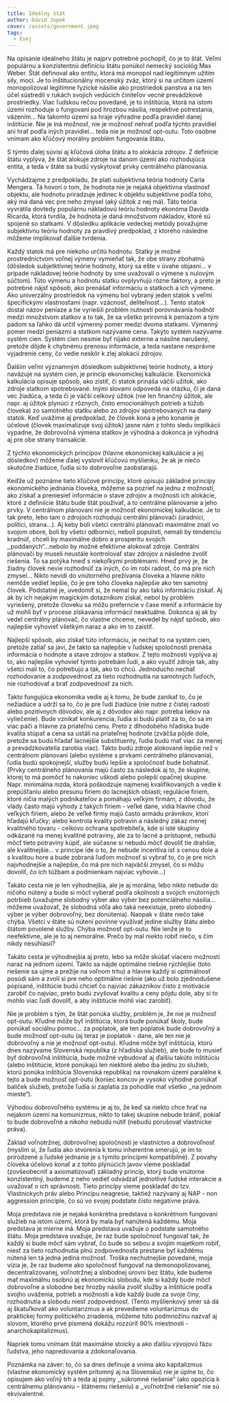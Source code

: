 ```yaml
---
title: Ideálny štát
author: Dávid Jopek
cover: /assets/government.jpeg
tags:
  - Esej
---
```

Na opísanie ideálneho štátu je najprv potrebné pochopiť, čo je to štát. Veľmi populárnu a konzistentnú definíciu štátu ponúkol nemecký sociológ Max Weber. Štát definoval ako entitu, ktorá má monopol nad legitímnym užitím sily, moci. Je to inštitucionálny mocenský zväz, ktorý si na určitom území monopolizoval legitímne fyzické násilie ako prostriedok panstva a na ten účel sústredil v rukách svojich vedúcich činiteľov vecné prevádzkové prostriedky. Viac ľudskou rečou povedané, je to inštitúcia, ktorá na istom území rozhoduje o fungovaní pod hrozbou násilia, respektíve potrestania, väzením… Na takomto území sa hraje výhradne podľa pravidiel danej inštitúcie. Nie je iná možnosť, nie je možnosť nehrať podľa týchto pravidiel ani hrať podľa iných pravidiel… teda nie je možnosť opt-outu. Toto osobne vnímam ako kľúčový morálny problém fungovania štátu.

S týmto ďalej súvisí aj kľúčová úloha štátu a to alokácia zdrojov. Z definície štátu vyplýva, že štát alokuje zdroje na danom území ako rozhodujúca entita, a teda v štáte sa budú vyskytovať prvky centrálneho plánovania.

Vychádzajme z predpokladu, že platí subjektívna teória hodnoty Carla Mengera. Tá hovorí o tom, že hodnota nie je nejaká objektívna vlastnosť objektu, ale hodnotu priradzuje jedinec k objektu subjektívne podľa toho, aký má daná vec pre neho zmysel (aký úžitok z nej má). Táto teória vyvrátila dovtedy populárnu nákladovú teóriu hodnoty ekonóma Davida Ricarda, ktorá tvrdila, že hodnota je daná množstvom nákladov, ktoré sú spojené so statkami. V dôsledku aplikácie vedeckej metódy považujme subjektívnu teóriu hodnoty za pravdivý predpoklad, z ktorého následne môžeme implikovať ďalšie tvrdenia.

Každý statok má pre niekoho určitú hodnotu. Statky je možné prostredníctvom voľnej výmeny vymieňať tak, že obe strany zbohatnú (dôsledok subjetktívnej teórie hodnoty, ktorý sa ešte v úvahe objasní… v prípade nákladovej teórie hodnoty by sme uvažovali o výmene s nulovým súčtom). Túto výmenu a hodnotu statku ovplyvňujú rôzne faktory, a preto je potrebné nájsť spôsob, ako prenášať informáciu o statkoch a ich výmene. Ako univerzálny prostriedok na výmenu bol vybraný jeden statok s veľmi špecifickými vlastnosťami (napr. vzácnosť, deliteľnosť…). Tento statok dostal názov peniaze a tie vyriešili problém nutnosti porovnávania hodnôt medzi množstvom statkov a to tak, že sa všetko prirovná k peniazom a tým pádom sa ľahko dá určiť výmenný pomer medzi dvoma statkami. Výmenný pomer medzi peniazmi a statkom nazývame cena. Takýto systém nazývame systém cien. Systém cien nesmie byť nijako externe a násilne narušený, pretože dôjde k chybnému prenosu informácie, a teda nastane nesprávne vyjadrenie ceny, čo vedie neskôr k zlej alokácii zdrojov.

Ďalším veľmi významným dôsledkom subjektívnej teórie hodnoty, a ktorý naväzuje na systém cien, je princíp ekonomickej kalkulácie. Ekonomická kalkulácia opisuje spôsob, ako zistiť, či statok prináša väčší užitok, ako zdroje statkom spotrebované. Inými slovami odpovedá na otázku, či je daná vec žiadúca, a teda či je väčší celkový úžitok (nie len finančný úžitok, ale napr. aj úžitok plynúci z rôznych, čisto emocionálnych potrieb a túžob človeka) zo samotného statku alebo zo zdrojov spotrebovaných na daný statok. Keď uvážime aj predpoklad, že človek koná a jeho konanie je účelové (človek maximalizuje svoj úžitok) jasne nám z tohto sledu implikácii vypadne, že dobrovoľná výmena statkov je výhodná a dokonca je výhodná aj pre obe strany transakcie.

Z týchto ekonomických princípov (hlavne ekonomickej kalkulácie a jej dôsledkov) môžeme ďalej vysloviť kľúčovú myšlienku, že ak je niečo skutočne žiadúce, ľudia si to dobrovoľne zaobstarajú.

Keďže už poznáme tieto kľúčové princípy, ktoré opisujú základné princípy ekonomického jednania človeka, môžeme sa pozrieť na jednu z možností, ako získať a preniesieť informácie o stave zdrojov a možnosti ich alokácie, ktoré z definiície štátu bude štát používať, a to centrálne plánovanie a jeho prvky. V centrálnom plánovaní nie je možnosť ekonomickej kalkulácie. Je to tak preto, lebo tam o zdrojoch rozhodujú centrálni plánovači (úradníci, politici, strana…). Aj keby boli všetci centrálni plánovači maximálne znalí vo svojom obore, boli by všetci odborníci, neboli populisti, nemali by tendenciu kradnúť, chceli by maximálne dobro a prosperitu svojich ,,poddaných“...nebolo by možné efektívne alokovať zdroje. Centrálni plánovači by museli neustále kontrolovať stav zdrojov a následne zvoliť riešenia. To sa potýka hneď s niekoľkými problémami. Hneď prvý je, že žiadny človek nevie rozhodnúť za iných, čo im robí radosť, čo má pre nich zmysel… Nikto nevidí do vnútorného prežívania človeka a hlavne nikto nemôže vedieť lepšie, čo je pre toho človeka najlepšie ako ten samotný človek. Podstatné je, uvedomiť si, že nemal by ako takú informáciu získať. Aj ak by ich nejakým magickým dotazníkom získal, nebol by problém vyriešený, pretože človeku sa môžu preferncie v čase meniť a informácie by už mohli byť v procese získavania informácií neaktuálne. Dokonca aj ak by vedel centrálny plánovač, čo vlastne chceme, nevedel by nájsť spôsob, ako najlepšie vyhovieť všetkým naraz a ako im to zaistiť.

Najlepší spôsob, ako získať túto informáciu, je nechať to na systém cien, pretože zatiaľ sa javí, že takto sa najlepšie v ľudskej spoločnosti prenáša informácia o hodnote a stave zdrojov a statkov. Z tejto možnosti vyplýva aj to, ako najlepšie vyhovieť týmto potrebám ľudí, a ako využiť zdroje tak, aby všetci mali to, čo potrebujú a tak, ako to chcú. Jednoducho nechať rozhodovanie a zodpovednosť za tieto rozhodnutia na samotných ľuďoch, nie rozhodovať a brať zodpovednosť za nich.

Takto fungujúca ekonomika vedie aj k tomu, že bude zanikať to, čo je nežiadúce a udrží sa to, čo je pre ľudí žiadúce (nie nutne z čistej radosti alebo pozitívnych dôvodov, ale aj z dôvodov ako napr. potreba liekov na vyliečenie). Bude vznikať konkurencia, ľudia si budú platiť za to, čo sa im viac páči a hlavne za priateľnú cenu. Preto z dlhodobého hľadiska bude kvalita stúpať a cena sa ustáli na priateľnej hodnote (zväčša pôjde dole, pretože sa budú hľadať lacnejšie substituenty, ľudia budú mať viac za menej a prevádzkovatelia zarobia viac). Takto budú zdroje alokované lepšie než v centrálnom plánovaní (alebo systéme s prvkami centrálneho plánovania), ľudia budú spokojnejší, služby budú lepšie a spoločnosť bude bohatnúť. (Prvky centrálneho plánovania majú často za následok aj to, že skupine, ktorej to má pomôcť to nakoniec uškodí alebo polepší opačnej skupine. Napr. minimálna mzda, ktorá poškodzuje najmenej kvalifikovaných a vedie k prepúšťaniu alebo presunu firiem do lacnejších oblastí; regulácie firiem, ktoré ničia malých podnikateľov a pomáhajú veľkým firmám, z dôvodu, že vlády často majú výhody z takých firiem - veľké dane, vidia hlavne chod veľkých firiem, alebo že veľké firmy majú často armádu právnikov, ktorí hľadajú kľučky; alebo kontrola kvality potravín a následný zákaz menej kvalitného tovaru - celkovo ochrana spotrebiteľa, kde si isté skupiny odkázané na menej kvalitné potraviny, ale za to lacné a prístupné, nebudú môcť tieto potraviny kúpiť, ale súčasne si nebudú môcť dovoliť tie drahšie, ale kvalitnejšie… v princípe ide o to, že nebude incentíva ísť s cenou dole a s kvalitou hore a bude zobraná ľuďom možnosť si vybrať to, čo je pre nich najvhodnejšie a najlepšie, čo má pre nich najväčší zmysel, čo si môžu dovoliť, čo ich túžbam a podmienkam najviac vyhovie...)

Takáto cesta nie je len výhodnejšia, ale je aj morálna, lebo nikto nebude do ničoho nútený a bude si môcť vyberať podľa okolností a svojich vnútorných potrbieb (uvažujme slobodný výber ako výber bez potenciálneho násilia… môžeme uvažovať, že slobodná vôľa ako taká neexistuje, preto slobodný výber je výber dobrovoľný, bez donútenia). Naopak v štáte niečo také chýba. Všetci v štáte sú nútení povinne využívať jedine služby štátu alebo štátom povolené služby. Chýba možnosť opt-outu. Nie lenže je to neefektívne, ale je to aj nemorálne. Prečo by mal niekto robiť niečo, s čím nikdy nesúhlasil?

Takáto cesta je výhodnejšia aj preto, lebo sa môže skúšať viacero možností naraz na jednom území. Takto sa nájde optimálne riešnie rýchlejšie (toto riešenie sa ujme a prežije na voľnom trhu) a hlavne každý si optimálnosť posúdi sám a zvolí si pre neho optimálne riešnie (ako už bolo zjednodušene popísané, inštitúcie budú chcieť čo najviac zákazníkov čisto z motivácie zarobiť čo najviac, preto budú zvyšovať kvalitu a ceny pôjdu dole, aby si to mohlo viac ľudí dovoliť, a aby inštitúcie mohli viac zarobiť).

Nie je problém s tým, že štát ponúka služby, problém je, že nie je možnosť opt-outu. Kľudne môže byť inštitúcia, ktorá bude ponúkať školy, bude ponúkať sociálnu pomoc… za poplatok, ale ten poplatok bude dobrovoľný a bude možnosť opt-outu (aj teraz je poplatok - dane, ale ten nie je dobrovoľný a nie je možnosť opt-outu). Kľudne môže byť inštitúcia, ktorú dnes nazývame Slovenská republika (z hľadiska služieb), ale bude to musieť byť dobrovoľná inštitúcia, bude možné vybudovať aj ďalšiu takúto inštitúciu (alebo inštitúcie, ktoré ponúkajú len niektoré alebo iba jednu zo služieb, ktorú ponúka inštitúcia Slovenská republika) na rovnakom území paralélne k tejto a bude možnosť opt-outu (koniec koncov je vysoko výhodné ponúkať balíček služieb, pretože ľudia si zaplatia za pohodlie mať všetko ,,na jednom mieste“).

Výhodou dobrovoľného systému je aj to, že keď sa niekto chce hrať na nejakom území na komunizmus, nikto to takej skupine nebude brániť, pokiaľ to bude dobrovoľné a nikoho nebudú nútiť (nebudú porušovať vlastnícke práva).

Základ voľnotržnej, dobrovoľnej spoločnosti je vlastníctvo a dobrovoľnosť (myslím si, že ľudia ako stvorenia k tomu inherentne smerujú, je im to prirodzené a ľudské jednanie je s týmito princípmi kompatibilné). Z povahy človeka účelovo konať a z tohto plýnúcich javov vieme poskladať (zovšeobecniť a axiomatizovať) základný princíp, ktorý bude vnútorne konzistentný, budeme z neho vedieť odvádzať jednotlivé ľudské interakcie a uvažovať o ich správnosti. Tieto princípy vieme poskladať do tzv. Vlastníckych práv alebo Princípu neagresie, taktiež nazývaný aj NAP - non aggression principle, čo sú vo svojej podstate čisto negatívne práva.

Moja predstava nie je nejaká konkrétna predstava o konkrétnom fungovaní služieb na istom území, ktorá by mala byť nanútená každému. Moja predstava je mierne iná. Moja predstava uvažuje o podstate samotného štátu. Moja predstava uvažuje, že raz bude spoločnosť fungovať tak, že každý si bude môcť sám vybrať, čo bude so sebou a svojím majetkom robiť, niesť za tieto rozhodnutia plnú zodpovednosťa prestane byť každému nútená len tá jedna jediná možnosť. Troška nechutnejšie povedané, moja vízia je, že raz budeme ako spoločnosť fungovať na demonopolizovanej, decentralizovanej, voľnotržnej a slobodnej úrovni bez štátu, kde budeme mať maximálnu osobnú aj ekonomickú slobodu, kde si každý bude môcť dobrovoľne a slobodne bez hrozby násilia zvoliť služby a inštitúcie podľa svojho uváženia, potrieb a možností a kde každý bude za svoje činy, rozhodnutia a slobodu niesť zodpovednosť. (Tento myšlienkový smer sá dá aj škatuľkovať ako voluntarizmus a ak prevedieme voluntarizmus do praktickej formy politického zriadenia, môžeme túto podmnožinu nazvať aj slovom, ktorého prvé písmená dokážu rozzúriť 90% miestnosti - anarchokapitalizmus).

Napriek tomu vnímam štát maximálne stoicky a ako ďalšiu vývojovú fázu ľudstva, jeho napredovania a zdokonaľovania.

Poznámka na záver: to, čo sa dnes definuje a vníma ako kapitalizmus (vlastne ekonomický systém prítomný aj na Slovensku) nie je úplne to, čo opisujem ako voľný trh a teda aj pojmy ,,súkromné riešenie“ (ako opozícia k centrálnemu plánovaniu – štátnemu riešeniu) a ,,voľnotržné riešenie“ nie sú ekvivalentné.